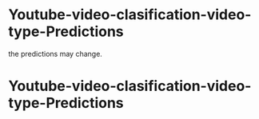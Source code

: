 # Youtube-video-clasification-video-type-Predictions
the predictions may change.
# Youtube-video-clasification-video-type-Predictions
